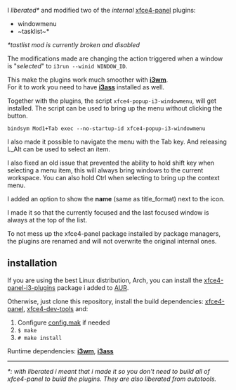 I *liberated\** and modified two of the *internal* [xfce4-panel] plugins:  
  - windowmenu
  - ~tasklist~\*

*\*tastlist mod is currently broken and disabled*  

The modifications made are changing the action triggered when
a window is "*selected*" to `i3run --winid WINDOW_ID`.

This make the plugins work much smoother with [**i3wm**].  
For it to work you need to have [**i3ass**] installed as well.  

Together with the plugins, the script `xfce4-popup-i3-windowmenu`, 
will get installed. The script can be used to bring up the menu
without clicking the button.

```
bindsym Mod1+Tab exec --no-startup-id xfce4-popup-i3-windowmenu
```

I also made it possible to navigate the menu with the <key>Tab</key> key.
And releasing <key>L_Alt</key> can be used to select an item.

I also fixed an old issue that prevented the ability
to hold shift key when selecting a menu item, this will
always bring windows to the current workspace.
You can also hold <key>Ctrl</key> when selecting to
bring up the context menu.

I added an option to show the **name** (same as title_format) next
to the icon. 

I made it so that the currently focused and the last focused window
is always at the top of the list.

To not mess up the xfce4-panel package installed 
by package managers, the plugins are renamed and 
will not overwrite the original internal ones.

## installation

If you are using the best Linux distribution,
Arch, you can install the [xfce4-panel-i3-plugins]
package i added to [AUR].

Otherwise, just clone this repository, install the
build dependencies: [xfce4-panel], [xfce4-dev-tools]
and:

  1. Configure [config.mak](config.mak) if needed
  2. `$ make`
  3. `# make install`

Runtime dependencies: [**i3wm**], [**i3ass**]  

---

*\*: with liberated i meant that i made it so you don't need to build
all of xfce4-panel to build the plugins. They are also liberated from 
autotools.*

[xfce4-panel-i3-plugins]: https://aur.archlinux.org/packages/xfce4-panel-i3-plugins
[AUR]: https://aur.archlinux.org/
[xfce4-dev-tools]: https://gitlab.xfce.org/xfce/xfce4-dev-tools
[xfce4-panel]: https://gitlab.xfce.org/xfce/xfce4-panel
[**i3ass**]: https://github.com/budlabs/i3ass
[**i3wm**]: https://i3wm.org
[bug in windowmenu]: https://gitlab.xfce.org/xfce/xfce4-panel/-/merge_requests/68
